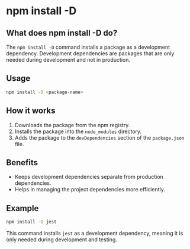 # npm install -D

## What does npm install -D do?

The `npm install -D` command installs a package as a development dependency. Development dependencies are packages that are only needed during development and not in production.

## Usage

```sh
npm install -D <package-name>
```

## How it works

1. Downloads the package from the npm registry.
2. Installs the package into the `node_modules` directory.
3. Adds the package to the `devDependencies` section of the `package.json` file.

## Benefits

- Keeps development dependencies separate from production dependencies.
- Helps in managing the project dependencies more efficiently.

## Example

```sh
npm install -D jest
```

This command installs `jest` as a development dependency, meaning it is only needed during development and testing.


